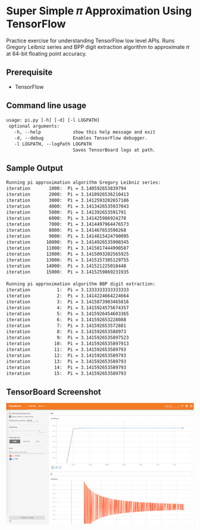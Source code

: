 # Super Simple 𝜋 Approximation Using TensorFlow

Practice exercise for understanding TensorFlow low level APIs.  Runs Gregory Leibniz series and BPP digit extraction algorithm to approximate 𝜋 at 64-bit floating point accuracy.

## Prerequisite

* TensorFlow


## Command line usage

```
usage: pi.py [-h] [-d] [-l LOGPATH] 
 optional arguments: 
   -h, --help            show this help message and exit
   -d, --debug           Enables TensorFlow debugger.   
   -l LOGPATH, --logPath LOGPATH
                         Saves TensorBoard logs at path.
```

## Sample Output

```
Running pi approximation algorithm Gregory Leibniz series:
iteration       1000:  Pi = 3.140592653839794
iteration       2000:  Pi = 3.1410926536210413
iteration       3000:  Pi = 3.1412593202657186
iteration       4000:  Pi = 3.1413426535937043
iteration       5000:  Pi = 3.141392653591791
iteration       6000:  Pi = 3.141425986924278
iteration       7000:  Pi = 3.1414497964476573
iteration       8000:  Pi = 3.141467653590268
iteration       9000:  Pi = 3.1414815424790095
iteration      10000:  Pi = 3.1414926535900345
iteration      11000:  Pi = 3.1415017444990587
iteration      12000:  Pi = 3.1415093202565925
iteration      13000:  Pi = 3.1415157305129755
iteration      14000:  Pi = 3.141521225018448
iteration      15000:  Pi = 3.1415259869231935

Running pi approximation algorithm BBP digit extraction:
iteration          1:  Pi = 3.1333333333333333
iteration          2:  Pi = 3.1414224664224664
iteration          3:  Pi = 3.1415873903465816
iteration          4:  Pi = 3.1415924575674357
iteration          5:  Pi = 3.1415926454603365
iteration          6:  Pi = 3.141592653228088
iteration          7:  Pi = 3.141592653572881
iteration          8:  Pi = 3.141592653588973
iteration          9:  Pi = 3.1415926535897523
iteration         10:  Pi = 3.1415926535897913
iteration         11:  Pi = 3.141592653589793
iteration         12:  Pi = 3.141592653589793
iteration         13:  Pi = 3.141592653589793
iteration         14:  Pi = 3.141592653589793
iteration         15:  Pi = 3.141592653589793
```

## TensorBoard Screenshot

![TensorBoard Screenshot](github/tensorboard.png)
